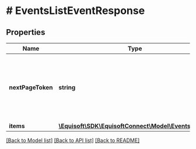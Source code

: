 # # EventsListEventResponse

## Properties

Name | Type | Description | Notes
------------ | ------------- | ------------- | -------------
**nextPageToken** | **string** | Opaque token used to get the next page of the result. Omitted if no more results. | [optional] 
**items** | [**\Equisoft\SDK\EquisoftConnect\Model\EventsEvent[]**](EventsEvent.md) |  | 

[[Back to Model list]](../../README.md#documentation-for-models) [[Back to API list]](../../README.md#documentation-for-api-endpoints) [[Back to README]](../../README.md)


